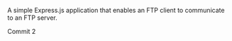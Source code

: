 A simple Express.js application that enables an FTP client to communicate to an FTP server.

Commit 2
